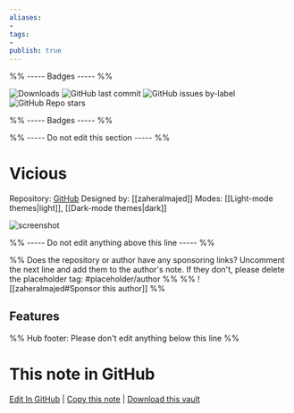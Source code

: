 ```yaml
---
aliases:
- 
tags: 
- 
publish: true
---
```


%% ----- Badges ----- %%

![Downloads](https://img.shields.io/badge/downloads-21152-573E7A?style=for-the-badge&logo=)
![GitHub last commit](https://img.shields.io/github/last-commit/zaheralmajed/vicious-theme-obsidian?color=573E7A&label=last%20update&logo=github&style=for-the-badge)
![GitHub issues by-label](https://img.shields.io/github/issues/zaheralmajed/vicious-theme-obsidian/help%20wanted?color=573E7A&logo=github&style=for-the-badge) 
![GitHub Repo stars](https://img.shields.io/github/stars/zaheralmajed/vicious-theme-obsidian?color=573E7A&logo=github&style=for-the-badge)

%% ----- Badges ----- %%

%% ----- Do not edit this section ----- %%

# Vicious

Repository: [GitHub](https://github.com/zaheralmajed/vicious-theme-obsidian)
Designed by: [[zaheralmajed]]
Modes: [[Light-mode themes|light]], [[Dark-mode themes|dark]]



![screenshot](https://github.com/zaheralmajed/vicious-theme-obsidian/raw/HEAD/screenshot.png)

%% ----- Do not edit anything above this line ----- %% 

%% Does the repository or author have any sponsoring links? Uncomment the next line and add them to the author's note. If they don't, please delete the placeholder tag: #placeholder/author %%
%% ![[zaheralmajed#Sponsor this author]] %%


## Features



%% Hub footer: Please don't edit anything below this line %%

# This note in GitHub

<span class="git-footer">[Edit In GitHub](https://github.dev/obsidian-community/obsidian-hub/blob/main/02%20-%20Community%20Expansions/02.05%20All%20Community%20Expansions/Themes/Vicious.md "git-hub-edit-note") | [Copy this note](https://raw.githubusercontent.com/obsidian-community/obsidian-hub/main/02%20-%20Community%20Expansions/02.05%20All%20Community%20Expansions/Themes/Vicious.md "git-hub-copy-note") | [Download this vault](https://github.com/obsidian-community/obsidian-hub/archive/refs/heads/main.zip "git-hub-download-vault") </span>
